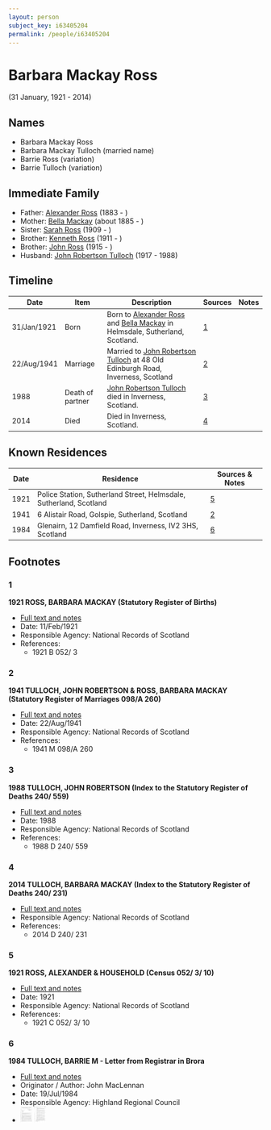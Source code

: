 ```yaml
---
layout: person
subject_key: i63405204
permalink: /people/i63405204
---
```


# Barbara Mackay Ross
(31 January, 1921 - 2014)

## Names

* Barbara Mackay Ross
* Barbara Mackay Tulloch (married name)
* Barrie Ross (variation)
* Barrie Tulloch (variation)

## Immediate Family

* Father: [Alexander Ross](./@34528442@-alexander-ross-b1883-d.md) (1883 - )
* Mother: [Bella Mackay](./@54814674@-bella-mackay-b1885-d.md) (about 1885 - )
* Sister: [Sarah Ross](./@85030761@-sarah-ross-b1909-d.md) (1909 - )
* Brother: [Kenneth Ross](./@31245066@-kenneth-ross-b1911-d.md) (1911 - )
* Brother: [John Ross](./@99039359@-john-ross-b1915-d.md) (1915 - )
* Husband: [John Robertson Tulloch](./@44608948@-john-robertson-tulloch-b1917-d1988.md) (1917 - 1988)

## Timeline

Date | Item | Description | Sources | Notes
---|---|---|---|---
31/Jan/1921 | Born | Born to [Alexander Ross](./@34528442@-alexander-ross-b1883-d.md) and [Bella Mackay](./@54814674@-bella-mackay-b1885-d.md) in Helmsdale, Sutherland, Scotland. | [1](#1) | 
22/Aug/1941 | Marriage | Married to [John Robertson Tulloch](./@44608948@-john-robertson-tulloch-b1917-d1988.md) at 48 Old Edinburgh Road, Inverness, Scotland | [2](#2) | 
1988 | Death of partner | [John Robertson Tulloch](./@44608948@-john-robertson-tulloch-b1917-d1988.md) died in Inverness, Scotland. | [3](#3) | 
2014 | Died | Died in Inverness, Scotland. | [4](#4) | 

## Known Residences

Date | Residence | Sources & Notes
---|---|---
1921 | Police Station, Sutherland Street, Helmsdale, Sutherland, Scotland | [5](#5)
1941 | 6 Alistair Road, Golspie, Sutherland, Scotland | [2](#2)
1984 | Glenairn, 12 Damfield Road, Inverness, IV2 3HS, Scotland | [6](#6)

## Footnotes

### 1

**1921 ROSS, BARBARA MACKAY (Statutory Register of Births)**

* [Full text and notes](../sources/@31539480@-1921-ross,-barbara-mackay-statutory-register-of-births-.md)
* Date: 11/Feb/1921
* Responsible Agency: National Records of Scotland
* References: 
  * 1921 B 052/ 3

### 2

**1941 TULLOCH, JOHN ROBERTSON & ROSS, BARBARA MACKAY (Statutory Register of Marriages 098/A 260)**

* [Full text and notes](../sources/@51145316@-1941-tulloch,-john-robertson-&-ross,-barbara-mackay-statutory-register-of-marriages-098-a-260-.md)
* Date: 22/Aug/1941
* Responsible Agency: National Records of Scotland
* References: 
  * 1941 M 098/A 260

### 3

**1988 TULLOCH, JOHN ROBERTSON (Index to the Statutory Register of Deaths 240/ 559)**

* [Full text and notes](../sources/@66749134@-1988-tulloch,-john-robertson-index-to-the-statutory-register-of-deaths-240-559-.md)
* Date: 1988
* Responsible Agency: National Records of Scotland
* References: 
  * 1988 D 240/ 559

### 4

**2014 TULLOCH, BARBARA MACKAY (Index to the Statutory Register of Deaths 240/ 231)**

* [Full text and notes](../sources/@90933336@-2014-tulloch,-barbara-mackay-index-to-the-statutory-register-of-deaths-240-231-.md)
* Responsible Agency: National Records of Scotland
* References: 
  * 2014 D 240/ 231

### 5

**1921 ROSS, ALEXANDER & HOUSEHOLD (Census 052/ 3/ 10)**

* [Full text and notes](../sources/@9603929@-1921-ross,-alexander-&-household-census-052-3-10-.md)
* Date: 1921
* Responsible Agency: National Records of Scotland
* References: 
  * 1921 C 052/ 3/ 10

### 6

**1984 TULLOCH, BARRIE M - Letter from Registrar in Brora**

* [Full text and notes](../sources/@94133243@-1984-tulloch,-barrie-m-letter-from-registrar-in-brora.md)
* Originator / Author: John MacLennan
* Date: 19/Jul/1984
* Responsible Agency: Highland Regional Council
* ![Page 1](../media/50134495_thumb.jpg) ![Page 2](../media/73992741_thumb.jpg)

